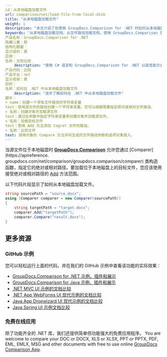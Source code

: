 ```yaml
---
id：从本地磁盘加载文件
url: comparison/net/load-file-from-local-disk
title: "从本地磁盘加载文件"
weight: 1
description: "本文介绍了在使用 GroupDocs.Comparison for .NET 时如何从本地磁盘加载 PDF、Word、Excel、PowerPoint 文档。"
keywords: "从本地磁盘加载文档，从文件路径加载文档，使用 GroupDocs.Comparison 加载文档"
产品名称：GroupDocs.Comparison for .NET
隐藏儿童：假
结构化数据：
显示组织：真
应用：
名称：文档比较
    description: "使用 C# 语言和 GroupDocs.Comparison for .NET 以高性能方式本地比较文档"
产品代码：比较
产品平台：net
显示视频：真
如何：
名称：如何在 .NET 中从本地磁盘加载文件
    description: "逐步了解如何在 .NET 中从本地磁盘加载文件"
脚步：
- name：创建一个带有文件路径的字符串变量
text：使用源文件的路径创建一个字符串变量。您可以根据需要指定绝对或相对文件路径。
- 名称：创建对象并加载源文件
text：通过在参数中指定字符串变量来创建对象并加载源文件。
- 名称：加载目标文件
text：使用 Add 方法添加 tagret 文件的路径。
- 名称：比较文件
text: 调用对象的 Compare 方法并将生成的文件路径参数和选项对象放入。
---
```

当源文件位于本地磁盘时 **[GroupDocs.Comparison](https://products.groupdocs.com/comparison/net)** 允许您通过 [Comparer](https://apireference. groupdocs.com/net/comparison/groupdocs.comparison/comparer) 类构造函数，指定它的绝对或相对路径。要加载位于本地磁盘上的目标文件，您应该使用接受绝对或相对路径的 [Add](https://apireference.groupdocs.com/net/comparison/groupdocs.comparison/comparer/methods/add/index) 方法范围。

以下代码片段显示了如何从本地磁盘加载文件。

```csharp
string sourcePath = "source.docx";
using (Comparer comparer = new Comparer(sourcePath))
{
	string targetPath = "target.docx";
    comparer.Add("targetPath");
    comparer.Compare("result.docx");
}
```

## 更多资源
### GitHub 示例
您可以轻松运行上面的代码，并在我们的 GitHub 示例中查看该功能的实际效果：
* [GroupDocs.Comparison for .NET 示例、插件和展示](https://github.com/groupdocs-comparison/GroupDocs.Comparison-for-.NET)
* [GroupDocs.Comparison for Java 示例、插件和展示](https://github.com/groupdocs-comparison/GroupDocs.Comparison-for-Java)
* [.NET MVC UI 示例的文档比较](https://github.com/groupdocs-comparison/GroupDocs.Comparison-for-.NET-MVC)
* [.NET App WebForms UI 现代示例的文档比较](https://github.com/groupdocs-comparison/GroupDocs.Comparison-for-.NET-WebForms)
* [Java App Dropwizard UI 现代示例的文档比较](https://github.com/groupdocs-comparison/GroupDocs.Comparison-for-Java-Dropwizard)
* [Java Spring UI 示例文档比较](https://github.com/groupdocs-comparison/GroupDocs.Comparison-for-Java-Spring)
    

### 免费在线应用
除了功能齐全的 .NET 库，我们还提供简单但功能强大的免费应用程序。
You are welcome to compare your DOC or DOCX, XLS or XLSX, PPT or PPTX, PDF, EML, EMLX, MSG and other documents with free to use online [GroupDocs Comparison App](https://products.groupdocs.app/comparison).
